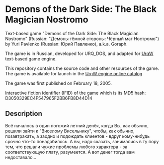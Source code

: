 # Demons of the Dark Side: The Black Magician Nostromo

Text-based game "Demons of the Dark Side: The Black Magician Nostromo" (Russian: "Демоны тёмной стороны: Чёрный маг Ностромо") by Yuri Pavlenko (Russian: Юрий Павленко), a.k.a. Goraph.

The game is in Russian, developed for URQ_DOS, and adapted for [UrqW](https://github.com/urqw/UrqW) text-based game engine.

This repository contains the source code and other resources of the game. The game is available for launch in the [UrqW engine online catalog](https://urqw.github.io/UrqW/#dods).

The game was first published on February 18, 2005.

Interactive fiction identifier (IFID) of the game which is its MD5 hash: D3050329EC4F547965F2BB6FB8D44D14

## Description

Всё началось в один погожий летний денёк, когда Вы, как обычно, решили зайти к "Виселому Висельнику", чтобы, как обычно, позавтракать, а заодно и подождать клиентов - вдруг кому-нибудь срочно что-то понадобилось. А вы, надо сказать, занимались в ту пору тем, что решали чужие проблемы любого характера - за соответствующую плату, разумеется. А вот денег тогда вам недоставало...
